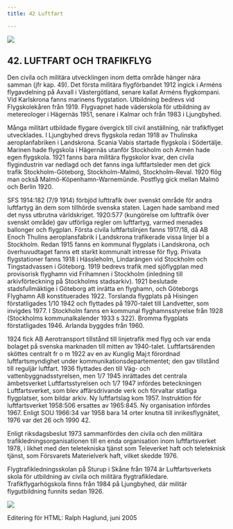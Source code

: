 ```yaml
---
title: 42 Luftfart

---
```


[![](arrow9.jpg)](Index.htm)

## 42\. LUFTFART OCH TRAFIKFLYG

Den civila och militära utvecklingen inom detta område hänger nära samman (jfr kap. 49). Det första militära flygförbandet 1912 ingick i Arméns flygavdelning på Axvall i Västergötland, senare kallat Arméns flygkompani. Vid Karlskrona fanns marinens flygstation. Utbildning bedrevs vid Flygskolekåren från 1919. Flygvapnet hade väderskola för utbildning av metereologer i Hägernäs 1951, senare i Kalmar och från 1983 i Ljungbyhed. 

Många militärt utbildade flygare övergick till civil anställning, när trafikflyget utvecklades. I Ljungbyhed drevs flygskola redan 1918 av Thulinska aeroplanfabriken i Landskrona. Scania Vabis startade flygskola i Södertälje. Marinen hade flygskola i Hägernäs utanför Stockholm och Armén hade egen flygskola. 1921 fanns bara militära flygskolor kvar, den civila flygindustrin var nedlagd och det fanns inga luftfartsleder men det gick trafik Stockholm-Göteborg, Stockholm-Malmö, Stockholm-Reval. 1920 flög man också Malmö-Köpenhamn-Warnemünde. Postflyg gick mellan Malmö och Berlin 1920.

SFS 1914:182 (7/9 1914) förbjöd lufttrafik över svenskt område för andra luftfartyg än dem som tillhörde svenska staten. Lagen hade samband med det nyss utbrutna världskriget. 1920:577 (kungörelse om lufttrafik över svenskt område) gav utförliga regler om luftfartyg, varmed menades ballonger och flygplan. Första civila luftfartslinjen fanns 1917/18, då AB Enoch Thulins aeroplansfabrik i Landskrona trafikerade vissa linjer bl a Stockholm. Redan 1915 fanns en kommunal flygplats i Landskrona, och överhuvudtaget fanns ett starkt kommunalt intresse för flyg. Privata flygstationer fanns 1918 i Hässleholm, Lindarängen vid Stockholm och Tingstadvassen i Göteborg. 1919 bedrevs trafik med sjöflygplan med provisorisk flyghamn vid Frihamnen i Stockholm (inledning till arkivförteckning på Stockholms stadsarkiv). 1921 beslutade stadsfullmäktige i Göteborg att inrätta en flyghamn, och Göteborgs Flyghamn AB konstituerades 1922. Torslanda flygplats på Hisingen förstatligades 1/10 1942 och flyttades på 1970-talet till Landvetter, som invigdes 1977\. I Stockholm fanns en kommunal flyghamnsstyrelse från 1928 (Stockholms kommunalkalender 1933 s 322). Bromma flygplats förstatligades 1946. Arlanda byggdes från 1960.

1924 fick AB Aerotransport tillstånd till linjetrafik med flyg och var enda bolaget på svenska marknaden till mitten av 1940-talet. Luftfartsärenden sköttes centralt fr o m 1922 av en av Kunglig Maj:t förordnad luftfartsmyndighet under kommunikationsdepartementet; den gav tillstånd till reguljär luftfart. 1936 flyttades den till Väg- och vattenbyggnadsstyrelsen, men 1/7 1945 inrättades det centrala ämbetsverket Luftfartsstyrelsen och 1/7 1947 infördes beteckningen Luftfartsverket, som blev affärsdrivande verk och förvaltar statliga flygplatser, som bildar arkiv. Ny luftfartslag kom 1957. Instruktion för luftfartsverket 1958:506 ersattes av 1965:845. Ny organisation infördes 1967. Enligt SOU 1966:34 var 1958 bara 14 orter knutna till inrikesflygnätet, 1976 var det 26 och 1990 42.

Enligt riksdagsbeslut 1973 sammanfördes den civila och den militära trafikledningsorganisationen till en enda organisation inom luftfartsverket 1978, i likhet med den teletekniska tjänst som Televerket haft och teleteknisk tjänst, som Försvarets Materielverk haft, vilket skedde 1976. 

Flygtrafikledningsskolan på Sturup i Skåne från 1974 är Luftfartsverkets skola för utbildning av civila och militära flygtrafikledare. Trafikflygarhögskola finns från 1984 på Ljungbyhed, där militär flygutbildning funnits sedan 1926. 

[![](arrow9.jpg)](Index.htm)

Editering för HTML: Ralph Haglund, juni 2005
